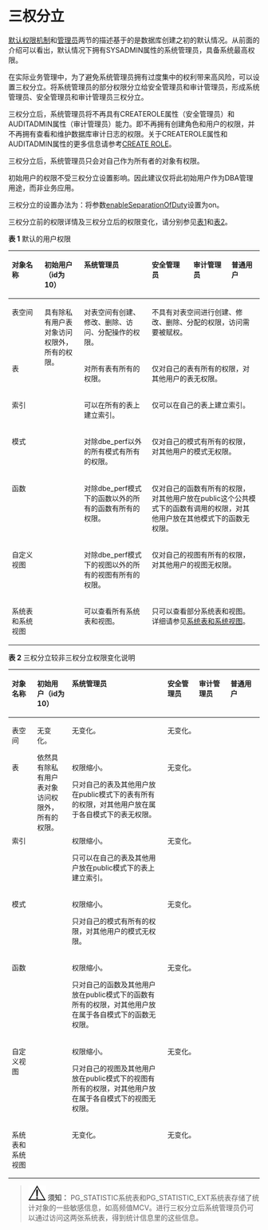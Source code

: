 # 三权分立<a name="ZH-CN_TOPIC_0289900233"></a>

[默认权限机制](默认权限机制.md)和[管理员](管理员.md)两节的描述基于的是数据库创建之初的默认情况。从前面的介绍可以看出，默认情况下拥有SYSADMIN属性的系统管理员，具备系统最高权限。

在实际业务管理中，为了避免系统管理员拥有过度集中的权利带来高风险，可以设置三权分立。将系统管理员的部分权限分立给安全管理员和审计管理员，形成系统管理员、安全管理员和审计管理员三权分立。

三权分立后，系统管理员将不再具有CREATEROLE属性（安全管理员）和AUDITADMIN属性（审计管理员）能力。即不再拥有创建角色和用户的权限，并不再拥有查看和维护数据库审计日志的权限。关于CREATEROLE属性和AUDITADMIN属性的更多信息请参考[CREATE ROLE](CREATE-ROLE.md)。

三权分立后，系统管理员只会对自己作为所有者的对象有权限。

初始用户的权限不受三权分立设置影响。因此建议仅将此初始用户作为DBA管理用途，而非业务应用。

三权分立的设置办法为：将参数[enableSeparationOfDuty](操作审计.md#zh-cn_topic_0283136929_zh-cn_topic_0237124747_zh-cn_topic_0059777487_s0a79ea55efa1431d8e3e06e4b8219cd6)设置为on。

三权分立前的权限详情及三权分立后的权限变化，请分别参见[表1](#zh-cn_topic_0283137357_zh-cn_topic_0237121101_zh-cn_topic_0155089861_t58384b51e1fd4e67ab393f4bb6103a16)和[表2](#zh-cn_topic_0283137357_zh-cn_topic_0237121101_zh-cn_topic_0155089861_t12fe700a5db44d748cb0dc123012289b)。

**表 1**  默认的用户权限

<a name="zh-cn_topic_0283137357_zh-cn_topic_0237121101_zh-cn_topic_0155089861_t58384b51e1fd4e67ab393f4bb6103a16"></a>
<table><thead align="left"><tr id="zh-cn_topic_0283137357_zh-cn_topic_0237121101_zh-cn_topic_0155089861_ra3884803b279446eb86f336e7ce57baf"><th class="cellrowborder" valign="top" width="12.988701129887009%" id="mcps1.2.7.1.1"><p id="zh-cn_topic_0283137357_zh-cn_topic_0237121101_zh-cn_topic_0155089861_a4ec2ae4e8c184702b654ccf6d0162366"><a name="zh-cn_topic_0283137357_zh-cn_topic_0237121101_zh-cn_topic_0155089861_a4ec2ae4e8c184702b654ccf6d0162366"></a><a name="zh-cn_topic_0283137357_zh-cn_topic_0237121101_zh-cn_topic_0155089861_a4ec2ae4e8c184702b654ccf6d0162366"></a>对象名称</p>
</th>
<th class="cellrowborder" valign="top" width="15.728427157284273%" id="mcps1.2.7.1.2"><p id="zh-cn_topic_0283137357_zh-cn_topic_0237121101_zh-cn_topic_0155089861_p196861971461"><a name="zh-cn_topic_0283137357_zh-cn_topic_0237121101_zh-cn_topic_0155089861_p196861971461"></a><a name="zh-cn_topic_0283137357_zh-cn_topic_0237121101_zh-cn_topic_0155089861_p196861971461"></a>初始用户（id为10）</p>
</th>
<th class="cellrowborder" valign="top" width="26.987301269873008%" id="mcps1.2.7.1.3"><p id="zh-cn_topic_0283137357_zh-cn_topic_0237121101_zh-cn_topic_0155089861_ae0c67fc6656646bba6afa6b3503f7727"><a name="zh-cn_topic_0283137357_zh-cn_topic_0237121101_zh-cn_topic_0155089861_ae0c67fc6656646bba6afa6b3503f7727"></a><a name="zh-cn_topic_0283137357_zh-cn_topic_0237121101_zh-cn_topic_0155089861_ae0c67fc6656646bba6afa6b3503f7727"></a>系统管理员</p>
</th>
<th class="cellrowborder" valign="top" width="16.50834916508349%" id="mcps1.2.7.1.4"><p id="zh-cn_topic_0283137357_zh-cn_topic_0237121101_zh-cn_topic_0155089861_p19645171183"><a name="zh-cn_topic_0283137357_zh-cn_topic_0237121101_zh-cn_topic_0155089861_p19645171183"></a><a name="zh-cn_topic_0283137357_zh-cn_topic_0237121101_zh-cn_topic_0155089861_p19645171183"></a>安全管理员</p>
</th>
<th class="cellrowborder" valign="top" width="15.218478152184781%" id="mcps1.2.7.1.5"><p id="zh-cn_topic_0283137357_zh-cn_topic_0237121101_zh-cn_topic_0155089861_p5645127180"><a name="zh-cn_topic_0283137357_zh-cn_topic_0237121101_zh-cn_topic_0155089861_p5645127180"></a><a name="zh-cn_topic_0283137357_zh-cn_topic_0237121101_zh-cn_topic_0155089861_p5645127180"></a>审计管理员</p>
</th>
<th class="cellrowborder" valign="top" width="12.568743125687432%" id="mcps1.2.7.1.6"><p id="zh-cn_topic_0283137357_zh-cn_topic_0237121101_zh-cn_topic_0155089861_ab2a48febd464405c847eb55d83cb02b5"><a name="zh-cn_topic_0283137357_zh-cn_topic_0237121101_zh-cn_topic_0155089861_ab2a48febd464405c847eb55d83cb02b5"></a><a name="zh-cn_topic_0283137357_zh-cn_topic_0237121101_zh-cn_topic_0155089861_ab2a48febd464405c847eb55d83cb02b5"></a>普通用户</p>
</th>
</tr>
</thead>
<tbody><tr id="zh-cn_topic_0283137357_zh-cn_topic_0237121101_zh-cn_topic_0155089861_r7c1918068ec843d2a7d033495375c19c"><td class="cellrowborder" valign="top" headers="mcps1.2.7.1.1 "><p id="zh-cn_topic_0283137357_zh-cn_topic_0237121101_zh-cn_topic_0155089861_a253876e01dc6470fab9cbdf1af8d5f88"><a name="zh-cn_topic_0283137357_zh-cn_topic_0237121101_zh-cn_topic_0155089861_a253876e01dc6470fab9cbdf1af8d5f88"></a><a name="zh-cn_topic_0283137357_zh-cn_topic_0237121101_zh-cn_topic_0155089861_a253876e01dc6470fab9cbdf1af8d5f88"></a>表空间</p>
</td>
<td class="cellrowborder" rowspan="7" valign="top" headers="mcps1.2.7.1.2 "><p id="zh-cn_topic_0283137357_zh-cn_topic_0237121101_zh-cn_topic_0155089861_p1148152315710"><a name="zh-cn_topic_0283137357_zh-cn_topic_0237121101_zh-cn_topic_0155089861_p1148152315710"></a><a name="zh-cn_topic_0283137357_zh-cn_topic_0237121101_zh-cn_topic_0155089861_p1148152315710"></a>具有除私有用户表对象访问权限外，所有的权限。</p>
</td>
<td class="cellrowborder" valign="top" headers="mcps1.2.7.1.3 "><p id="zh-cn_topic_0283137357_zh-cn_topic_0237121101_zh-cn_topic_0155089861_a29cc6681c850425081d72d2badd3e8cb"><a name="zh-cn_topic_0283137357_zh-cn_topic_0237121101_zh-cn_topic_0155089861_a29cc6681c850425081d72d2badd3e8cb"></a><a name="zh-cn_topic_0283137357_zh-cn_topic_0237121101_zh-cn_topic_0155089861_a29cc6681c850425081d72d2badd3e8cb"></a>对表空间有创建、修改、删除、访问、分配操作的权限。</p>
</td>
<td class="cellrowborder" colspan="3" valign="top" headers="mcps1.2.7.1.4 mcps1.2.7.1.5 mcps1.2.7.1.6 "><p id="zh-cn_topic_0283137357_p2823133610219"><a name="zh-cn_topic_0283137357_p2823133610219"></a><a name="zh-cn_topic_0283137357_p2823133610219"></a>不具有对表空间进行创建、修改、删除、分配的权限，访问需要被赋权。</p>
<p id="zh-cn_topic_0283137357_p782319361329"><a name="zh-cn_topic_0283137357_p782319361329"></a><a name="zh-cn_topic_0283137357_p782319361329"></a></p>
<p id="zh-cn_topic_0283137357_p4822173611219"><a name="zh-cn_topic_0283137357_p4822173611219"></a><a name="zh-cn_topic_0283137357_p4822173611219"></a></p>
</td>
</tr>
<tr id="zh-cn_topic_0283137357_zh-cn_topic_0237121101_zh-cn_topic_0155089861_r404880984b6048cc8bbde028c8514fb6"><td class="cellrowborder" valign="top" headers="mcps1.2.7.1.1 "><p id="zh-cn_topic_0283137357_zh-cn_topic_0237121101_zh-cn_topic_0155089861_a47be6088675c4057b4a150c4fb3b266a"><a name="zh-cn_topic_0283137357_zh-cn_topic_0237121101_zh-cn_topic_0155089861_a47be6088675c4057b4a150c4fb3b266a"></a><a name="zh-cn_topic_0283137357_zh-cn_topic_0237121101_zh-cn_topic_0155089861_a47be6088675c4057b4a150c4fb3b266a"></a>表</p>
</td>
<td class="cellrowborder" valign="top" headers="mcps1.2.7.1.2 "><p id="zh-cn_topic_0283137357_zh-cn_topic_0237121101_zh-cn_topic_0155089861_a151bf13f8400407592523eb3cc08d25e"><a name="zh-cn_topic_0283137357_zh-cn_topic_0237121101_zh-cn_topic_0155089861_a151bf13f8400407592523eb3cc08d25e"></a><a name="zh-cn_topic_0283137357_zh-cn_topic_0237121101_zh-cn_topic_0155089861_a151bf13f8400407592523eb3cc08d25e"></a>对所有表有所有的权限。</p>
</td>
<td class="cellrowborder" colspan="3" valign="top" headers="mcps1.2.7.1.4 mcps1.2.7.1.5 mcps1.2.7.1.6 "><p id="zh-cn_topic_0283137357_p19261205115218"><a name="zh-cn_topic_0283137357_p19261205115218"></a><a name="zh-cn_topic_0283137357_p19261205115218"></a>仅对自己的表有所有的权限，对其他用户的表无权限。</p>
<p id="zh-cn_topic_0283137357_p152610513214"><a name="zh-cn_topic_0283137357_p152610513214"></a><a name="zh-cn_topic_0283137357_p152610513214"></a></p>
<p id="zh-cn_topic_0283137357_p9261125120214"><a name="zh-cn_topic_0283137357_p9261125120214"></a><a name="zh-cn_topic_0283137357_p9261125120214"></a></p>
</td>
</tr>
<tr id="zh-cn_topic_0283137357_zh-cn_topic_0237121101_zh-cn_topic_0155089861_r9c36f2e9d2a7491a8341aed23219edf9"><td class="cellrowborder" valign="top" headers="mcps1.2.7.1.1 "><p id="zh-cn_topic_0283137357_zh-cn_topic_0237121101_zh-cn_topic_0155089861_a619eb88af86346fa9d753f472dfb8572"><a name="zh-cn_topic_0283137357_zh-cn_topic_0237121101_zh-cn_topic_0155089861_a619eb88af86346fa9d753f472dfb8572"></a><a name="zh-cn_topic_0283137357_zh-cn_topic_0237121101_zh-cn_topic_0155089861_a619eb88af86346fa9d753f472dfb8572"></a>索引</p>
</td>
<td class="cellrowborder" valign="top" headers="mcps1.2.7.1.2 "><p id="zh-cn_topic_0283137357_zh-cn_topic_0237121101_zh-cn_topic_0155089861_a877122e50c104af98cb2c320322d8f79"><a name="zh-cn_topic_0283137357_zh-cn_topic_0237121101_zh-cn_topic_0155089861_a877122e50c104af98cb2c320322d8f79"></a><a name="zh-cn_topic_0283137357_zh-cn_topic_0237121101_zh-cn_topic_0155089861_a877122e50c104af98cb2c320322d8f79"></a>可以在所有的表上建立索引。</p>
</td>
<td class="cellrowborder" colspan="3" valign="top" headers="mcps1.2.7.1.4 mcps1.2.7.1.5 mcps1.2.7.1.6 "><p id="zh-cn_topic_0283137357_p792181837"><a name="zh-cn_topic_0283137357_p792181837"></a><a name="zh-cn_topic_0283137357_p792181837"></a>仅可以在自己的表上建立索引。</p>
<p id="zh-cn_topic_0283137357_p79207115310"><a name="zh-cn_topic_0283137357_p79207115310"></a><a name="zh-cn_topic_0283137357_p79207115310"></a></p>
<p id="zh-cn_topic_0283137357_p29201411832"><a name="zh-cn_topic_0283137357_p29201411832"></a><a name="zh-cn_topic_0283137357_p29201411832"></a></p>
</td>
</tr>
<tr id="zh-cn_topic_0283137357_zh-cn_topic_0237121101_zh-cn_topic_0155089861_r9611a056351e4252a9067660a539b746"><td class="cellrowborder" valign="top" headers="mcps1.2.7.1.1 "><p id="zh-cn_topic_0283137357_zh-cn_topic_0237121101_zh-cn_topic_0155089861_a9bdee2f1008646dbb814dbf7e9bc6179"><a name="zh-cn_topic_0283137357_zh-cn_topic_0237121101_zh-cn_topic_0155089861_a9bdee2f1008646dbb814dbf7e9bc6179"></a><a name="zh-cn_topic_0283137357_zh-cn_topic_0237121101_zh-cn_topic_0155089861_a9bdee2f1008646dbb814dbf7e9bc6179"></a>模式</p>
</td>
<td class="cellrowborder" valign="top" headers="mcps1.2.7.1.2 "><p id="zh-cn_topic_0283137357_zh-cn_topic_0237121101_zh-cn_topic_0155089861_a0c263b9b3e3d4b28b75d46aac62ab0f5"><a name="zh-cn_topic_0283137357_zh-cn_topic_0237121101_zh-cn_topic_0155089861_a0c263b9b3e3d4b28b75d46aac62ab0f5"></a><a name="zh-cn_topic_0283137357_zh-cn_topic_0237121101_zh-cn_topic_0155089861_a0c263b9b3e3d4b28b75d46aac62ab0f5"></a>对除dbe_perf以外的所有模式有所有的权限。</p>
</td>
<td class="cellrowborder" colspan="3" valign="top" headers="mcps1.2.7.1.4 mcps1.2.7.1.5 mcps1.2.7.1.6 "><p id="zh-cn_topic_0283137357_p15611161416314"><a name="zh-cn_topic_0283137357_p15611161416314"></a><a name="zh-cn_topic_0283137357_p15611161416314"></a>仅对自己的模式有所有的权限，对其他用户的模式无权限。</p>
<p id="zh-cn_topic_0283137357_p861116146314"><a name="zh-cn_topic_0283137357_p861116146314"></a><a name="zh-cn_topic_0283137357_p861116146314"></a></p>
<p id="zh-cn_topic_0283137357_p16610131420314"><a name="zh-cn_topic_0283137357_p16610131420314"></a><a name="zh-cn_topic_0283137357_p16610131420314"></a></p>
</td>
</tr>
<tr id="zh-cn_topic_0283137357_zh-cn_topic_0237121101_zh-cn_topic_0155089861_rf666ddf576174ca481730d4ae57a1b87"><td class="cellrowborder" valign="top" headers="mcps1.2.7.1.1 "><p id="zh-cn_topic_0283137357_zh-cn_topic_0237121101_zh-cn_topic_0155089861_a4c71a8b03540412a92dc00abf0c7a2fe"><a name="zh-cn_topic_0283137357_zh-cn_topic_0237121101_zh-cn_topic_0155089861_a4c71a8b03540412a92dc00abf0c7a2fe"></a><a name="zh-cn_topic_0283137357_zh-cn_topic_0237121101_zh-cn_topic_0155089861_a4c71a8b03540412a92dc00abf0c7a2fe"></a>函数</p>
</td>
<td class="cellrowborder" valign="top" headers="mcps1.2.7.1.2 "><p id="zh-cn_topic_0283137357_zh-cn_topic_0237121101_zh-cn_topic_0155089861_aa4ab964c4193428ca1e904f1c0b1afc7"><a name="zh-cn_topic_0283137357_zh-cn_topic_0237121101_zh-cn_topic_0155089861_aa4ab964c4193428ca1e904f1c0b1afc7"></a><a name="zh-cn_topic_0283137357_zh-cn_topic_0237121101_zh-cn_topic_0155089861_aa4ab964c4193428ca1e904f1c0b1afc7"></a>对除dbe_perf模式下的函数以外的所有的函数有所有的权限。</p>
</td>
<td class="cellrowborder" colspan="3" valign="top" headers="mcps1.2.7.1.4 mcps1.2.7.1.5 mcps1.2.7.1.6 "><p id="zh-cn_topic_0283137357_p15122326635"><a name="zh-cn_topic_0283137357_p15122326635"></a><a name="zh-cn_topic_0283137357_p15122326635"></a>仅对自己的函数有所有的权限，对其他用户放在public这个公共模式下的函数有调用的权限，对其他用户放在其他模式下的函数无权限。</p>
<p id="zh-cn_topic_0283137357_p41222026034"><a name="zh-cn_topic_0283137357_p41222026034"></a><a name="zh-cn_topic_0283137357_p41222026034"></a></p>
<p id="zh-cn_topic_0283137357_p141225266310"><a name="zh-cn_topic_0283137357_p141225266310"></a><a name="zh-cn_topic_0283137357_p141225266310"></a></p>
</td>
</tr>
<tr id="zh-cn_topic_0283137357_zh-cn_topic_0237121101_zh-cn_topic_0155089861_r4a1dffaff80344f4a77052f7217d1517"><td class="cellrowborder" valign="top" headers="mcps1.2.7.1.1 "><p id="zh-cn_topic_0283137357_zh-cn_topic_0237121101_zh-cn_topic_0155089861_ac376a279c0464bd2b94a985075df9c3b"><a name="zh-cn_topic_0283137357_zh-cn_topic_0237121101_zh-cn_topic_0155089861_ac376a279c0464bd2b94a985075df9c3b"></a><a name="zh-cn_topic_0283137357_zh-cn_topic_0237121101_zh-cn_topic_0155089861_ac376a279c0464bd2b94a985075df9c3b"></a>自定义视图</p>
</td>
<td class="cellrowborder" valign="top" headers="mcps1.2.7.1.2 "><p id="zh-cn_topic_0283137357_zh-cn_topic_0237121101_zh-cn_topic_0155089861_a9887543f5895458095b8f8540085ca90"><a name="zh-cn_topic_0283137357_zh-cn_topic_0237121101_zh-cn_topic_0155089861_a9887543f5895458095b8f8540085ca90"></a><a name="zh-cn_topic_0283137357_zh-cn_topic_0237121101_zh-cn_topic_0155089861_a9887543f5895458095b8f8540085ca90"></a>对除dbe_perf模式下的视图以外的所有的视图有所有的权限。</p>
</td>
<td class="cellrowborder" colspan="3" valign="top" headers="mcps1.2.7.1.4 mcps1.2.7.1.5 mcps1.2.7.1.6 "><p id="zh-cn_topic_0283137357_zh-cn_topic_0237121101_p21804485320"><a name="zh-cn_topic_0283137357_zh-cn_topic_0237121101_p21804485320"></a><a name="zh-cn_topic_0283137357_zh-cn_topic_0237121101_p21804485320"></a>仅对自己的视图有所有的权限，对其他用户的视图无权限。</p>
<p id="zh-cn_topic_0283137357_p9691205117320"><a name="zh-cn_topic_0283137357_p9691205117320"></a><a name="zh-cn_topic_0283137357_p9691205117320"></a></p>
<p id="zh-cn_topic_0283137357_p156902511835"><a name="zh-cn_topic_0283137357_p156902511835"></a><a name="zh-cn_topic_0283137357_p156902511835"></a></p>
</td>
</tr>
<tr id="zh-cn_topic_0283137357_zh-cn_topic_0237121101_zh-cn_topic_0155089861_row177919184111"><td class="cellrowborder" valign="top" headers="mcps1.2.7.1.1 "><p id="zh-cn_topic_0283137357_zh-cn_topic_0237121101_zh-cn_topic_0155089861_p3791121871117"><a name="zh-cn_topic_0283137357_zh-cn_topic_0237121101_zh-cn_topic_0155089861_p3791121871117"></a><a name="zh-cn_topic_0283137357_zh-cn_topic_0237121101_zh-cn_topic_0155089861_p3791121871117"></a>系统表和系统视图</p>
</td>
<td class="cellrowborder" valign="top" headers="mcps1.2.7.1.2 "><p id="zh-cn_topic_0283137357_zh-cn_topic_0237121101_zh-cn_topic_0155089861_p8791418201112"><a name="zh-cn_topic_0283137357_zh-cn_topic_0237121101_zh-cn_topic_0155089861_p8791418201112"></a><a name="zh-cn_topic_0283137357_zh-cn_topic_0237121101_zh-cn_topic_0155089861_p8791418201112"></a>可以查看所有系统表和视图。</p>
</td>
<td class="cellrowborder" colspan="3" valign="top" headers="mcps1.2.7.1.4 mcps1.2.7.1.5 mcps1.2.7.1.6 "><p id="zh-cn_topic_0283137357_zh-cn_topic_0237121101_p32116536521"><a name="zh-cn_topic_0283137357_zh-cn_topic_0237121101_p32116536521"></a><a name="zh-cn_topic_0283137357_zh-cn_topic_0237121101_p32116536521"></a>只可以查看部分系统表和视图。详细请参见<a href="系统表和系统视图.md">系统表和系统视图</a>。</p>
<p id="zh-cn_topic_0283137357_p16256201112418"><a name="zh-cn_topic_0283137357_p16256201112418"></a><a name="zh-cn_topic_0283137357_p16256201112418"></a></p>
<p id="zh-cn_topic_0283137357_p425619111041"><a name="zh-cn_topic_0283137357_p425619111041"></a><a name="zh-cn_topic_0283137357_p425619111041"></a></p>
</td>
</tr>
</tbody>
</table>

**表 2**  三权分立较非三权分立权限变化说明

<a name="zh-cn_topic_0283137357_zh-cn_topic_0237121101_zh-cn_topic_0155089861_t12fe700a5db44d748cb0dc123012289b"></a>
<table><thead align="left"><tr id="zh-cn_topic_0283137357_zh-cn_topic_0237121101_zh-cn_topic_0155089861_r6e8e75fa36f44531b77c87dac8403cf2"><th class="cellrowborder" valign="top" width="10.09%" id="mcps1.2.7.1.1"><p id="zh-cn_topic_0283137357_zh-cn_topic_0237121101_zh-cn_topic_0155089861_a4255b67c5ec84a81a74de01843e4ea7b"><a name="zh-cn_topic_0283137357_zh-cn_topic_0237121101_zh-cn_topic_0155089861_a4255b67c5ec84a81a74de01843e4ea7b"></a><a name="zh-cn_topic_0283137357_zh-cn_topic_0237121101_zh-cn_topic_0155089861_a4255b67c5ec84a81a74de01843e4ea7b"></a>对象名称</p>
</th>
<th class="cellrowborder" valign="top" width="13.8%" id="mcps1.2.7.1.2"><p id="zh-cn_topic_0283137357_zh-cn_topic_0237121101_zh-cn_topic_0155089861_a963f1a302c3b41e398908c082ed8f9ce"><a name="zh-cn_topic_0283137357_zh-cn_topic_0237121101_zh-cn_topic_0155089861_a963f1a302c3b41e398908c082ed8f9ce"></a><a name="zh-cn_topic_0283137357_zh-cn_topic_0237121101_zh-cn_topic_0155089861_a963f1a302c3b41e398908c082ed8f9ce"></a>初始用户（id为10）</p>
</th>
<th class="cellrowborder" valign="top" width="38.05%" id="mcps1.2.7.1.3"><p id="zh-cn_topic_0283137357_zh-cn_topic_0237121101_zh-cn_topic_0155089861_a2a7cfabdc0924ccda2ec1b7fdde7ee62"><a name="zh-cn_topic_0283137357_zh-cn_topic_0237121101_zh-cn_topic_0155089861_a2a7cfabdc0924ccda2ec1b7fdde7ee62"></a><a name="zh-cn_topic_0283137357_zh-cn_topic_0237121101_zh-cn_topic_0155089861_a2a7cfabdc0924ccda2ec1b7fdde7ee62"></a>系统管理员</p>
</th>
<th class="cellrowborder" valign="top" width="12.5%" id="mcps1.2.7.1.4"><p id="zh-cn_topic_0283137357_zh-cn_topic_0237121101_zh-cn_topic_0155089861_a9064d2591f3440688aa30aa8d7ed777f"><a name="zh-cn_topic_0283137357_zh-cn_topic_0237121101_zh-cn_topic_0155089861_a9064d2591f3440688aa30aa8d7ed777f"></a><a name="zh-cn_topic_0283137357_zh-cn_topic_0237121101_zh-cn_topic_0155089861_a9064d2591f3440688aa30aa8d7ed777f"></a>安全管理员</p>
</th>
<th class="cellrowborder" valign="top" width="12.58%" id="mcps1.2.7.1.5"><p id="zh-cn_topic_0283137357_zh-cn_topic_0237121101_zh-cn_topic_0155089861_a4164eb2afd104a50929f3508e29cf06f"><a name="zh-cn_topic_0283137357_zh-cn_topic_0237121101_zh-cn_topic_0155089861_a4164eb2afd104a50929f3508e29cf06f"></a><a name="zh-cn_topic_0283137357_zh-cn_topic_0237121101_zh-cn_topic_0155089861_a4164eb2afd104a50929f3508e29cf06f"></a>审计管理员</p>
</th>
<th class="cellrowborder" valign="top" width="12.98%" id="mcps1.2.7.1.6"><p id="zh-cn_topic_0283137357_zh-cn_topic_0237121101_zh-cn_topic_0155089861_abcd1416053644e879a5182e2a33a2de9"><a name="zh-cn_topic_0283137357_zh-cn_topic_0237121101_zh-cn_topic_0155089861_abcd1416053644e879a5182e2a33a2de9"></a><a name="zh-cn_topic_0283137357_zh-cn_topic_0237121101_zh-cn_topic_0155089861_abcd1416053644e879a5182e2a33a2de9"></a>普通用户</p>
</th>
</tr>
</thead>
<tbody><tr id="zh-cn_topic_0283137357_zh-cn_topic_0237121101_zh-cn_topic_0155089861_r60bffe13a20e4deabb25b6489631f595"><td class="cellrowborder" valign="top" headers="mcps1.2.7.1.1 "><p id="zh-cn_topic_0283137357_zh-cn_topic_0237121101_zh-cn_topic_0155089861_a666d9e23e2b34280bb58e33477199650"><a name="zh-cn_topic_0283137357_zh-cn_topic_0237121101_zh-cn_topic_0155089861_a666d9e23e2b34280bb58e33477199650"></a><a name="zh-cn_topic_0283137357_zh-cn_topic_0237121101_zh-cn_topic_0155089861_a666d9e23e2b34280bb58e33477199650"></a>表空间</p>
</td>
<td class="cellrowborder" rowspan="7" valign="top" headers="mcps1.2.7.1.2 "><p id="zh-cn_topic_0283137357_zh-cn_topic_0237121101_zh-cn_topic_0155089861_a93ddd6eba08448ab96a8c230d5e76af4"><a name="zh-cn_topic_0283137357_zh-cn_topic_0237121101_zh-cn_topic_0155089861_a93ddd6eba08448ab96a8c230d5e76af4"></a><a name="zh-cn_topic_0283137357_zh-cn_topic_0237121101_zh-cn_topic_0155089861_a93ddd6eba08448ab96a8c230d5e76af4"></a>无变化。</p>
<p id="zh-cn_topic_0283137357_zh-cn_topic_0237121101_p3411193065916"><a name="zh-cn_topic_0283137357_zh-cn_topic_0237121101_p3411193065916"></a><a name="zh-cn_topic_0283137357_zh-cn_topic_0237121101_p3411193065916"></a>依然具有除私有用户表对象访问权限外，所有的权限。</p>
</td>
<td class="cellrowborder" valign="top" headers="mcps1.2.7.1.3 "><p id="zh-cn_topic_0283137357_zh-cn_topic_0237121101_zh-cn_topic_0155089861_a4b1e52e647e64f1b91c5d2470b2bb1e4"><a name="zh-cn_topic_0283137357_zh-cn_topic_0237121101_zh-cn_topic_0155089861_a4b1e52e647e64f1b91c5d2470b2bb1e4"></a><a name="zh-cn_topic_0283137357_zh-cn_topic_0237121101_zh-cn_topic_0155089861_a4b1e52e647e64f1b91c5d2470b2bb1e4"></a>无变化。</p>
</td>
<td class="cellrowborder" colspan="3" valign="top" headers="mcps1.2.7.1.4 mcps1.2.7.1.5 mcps1.2.7.1.6 "><p id="zh-cn_topic_0283137357_p1322053913520"><a name="zh-cn_topic_0283137357_p1322053913520"></a><a name="zh-cn_topic_0283137357_p1322053913520"></a>无变化。</p>
</td>
</tr>
<tr id="zh-cn_topic_0283137357_zh-cn_topic_0237121101_zh-cn_topic_0155089861_r26e2222e296440baa89a982b24ca4eda"><td class="cellrowborder" valign="top" headers="mcps1.2.7.1.1 "><p id="zh-cn_topic_0283137357_zh-cn_topic_0237121101_zh-cn_topic_0155089861_a49534b8ae00d42ba80aa74c5267af432"><a name="zh-cn_topic_0283137357_zh-cn_topic_0237121101_zh-cn_topic_0155089861_a49534b8ae00d42ba80aa74c5267af432"></a><a name="zh-cn_topic_0283137357_zh-cn_topic_0237121101_zh-cn_topic_0155089861_a49534b8ae00d42ba80aa74c5267af432"></a>表</p>
</td>
<td class="cellrowborder" valign="top" headers="mcps1.2.7.1.2 "><p id="zh-cn_topic_0283137357_zh-cn_topic_0237121101_zh-cn_topic_0155089861_p6531141101516"><a name="zh-cn_topic_0283137357_zh-cn_topic_0237121101_zh-cn_topic_0155089861_p6531141101516"></a><a name="zh-cn_topic_0283137357_zh-cn_topic_0237121101_zh-cn_topic_0155089861_p6531141101516"></a>权限缩小。</p>
<p id="zh-cn_topic_0283137357_zh-cn_topic_0237121101_zh-cn_topic_0155089861_a95f9c16384e545a6b3796f3ad41aa880"><a name="zh-cn_topic_0283137357_zh-cn_topic_0237121101_zh-cn_topic_0155089861_a95f9c16384e545a6b3796f3ad41aa880"></a><a name="zh-cn_topic_0283137357_zh-cn_topic_0237121101_zh-cn_topic_0155089861_a95f9c16384e545a6b3796f3ad41aa880"></a>只对自己的表及其他用户放在public模式下的表有所有的权限，对其他用户放在属于各自模式下的表无权限。</p>
</td>
<td class="cellrowborder" colspan="3" valign="top" headers="mcps1.2.7.1.4 mcps1.2.7.1.5 mcps1.2.7.1.6 "><p id="zh-cn_topic_0283137357_p52207391254"><a name="zh-cn_topic_0283137357_p52207391254"></a><a name="zh-cn_topic_0283137357_p52207391254"></a>无变化。</p>
</td>
</tr>
<tr id="zh-cn_topic_0283137357_zh-cn_topic_0237121101_zh-cn_topic_0155089861_r308f54fa959d42db9582be10d3232824"><td class="cellrowborder" valign="top" headers="mcps1.2.7.1.1 "><p id="zh-cn_topic_0283137357_zh-cn_topic_0237121101_zh-cn_topic_0155089861_ac2ad033b1e2c47418fc213fed99f47ef"><a name="zh-cn_topic_0283137357_zh-cn_topic_0237121101_zh-cn_topic_0155089861_ac2ad033b1e2c47418fc213fed99f47ef"></a><a name="zh-cn_topic_0283137357_zh-cn_topic_0237121101_zh-cn_topic_0155089861_ac2ad033b1e2c47418fc213fed99f47ef"></a>索引</p>
</td>
<td class="cellrowborder" valign="top" headers="mcps1.2.7.1.2 "><p id="zh-cn_topic_0283137357_zh-cn_topic_0237121101_zh-cn_topic_0155089861_p7477173610162"><a name="zh-cn_topic_0283137357_zh-cn_topic_0237121101_zh-cn_topic_0155089861_p7477173610162"></a><a name="zh-cn_topic_0283137357_zh-cn_topic_0237121101_zh-cn_topic_0155089861_p7477173610162"></a>权限缩小。</p>
<p id="zh-cn_topic_0283137357_zh-cn_topic_0237121101_zh-cn_topic_0155089861_af29d80b0a30541a9b8c24a55b38a620d"><a name="zh-cn_topic_0283137357_zh-cn_topic_0237121101_zh-cn_topic_0155089861_af29d80b0a30541a9b8c24a55b38a620d"></a><a name="zh-cn_topic_0283137357_zh-cn_topic_0237121101_zh-cn_topic_0155089861_af29d80b0a30541a9b8c24a55b38a620d"></a>只可以在自己的表及其他用户放在public模式下的表上建立索引。</p>
</td>
<td class="cellrowborder" colspan="3" valign="top" headers="mcps1.2.7.1.4 mcps1.2.7.1.5 mcps1.2.7.1.6 "><p id="zh-cn_topic_0283137357_p1722112391359"><a name="zh-cn_topic_0283137357_p1722112391359"></a><a name="zh-cn_topic_0283137357_p1722112391359"></a>无变化。</p>
</td>
</tr>
<tr id="zh-cn_topic_0283137357_zh-cn_topic_0237121101_zh-cn_topic_0155089861_r14c1641edbe84f5e93dddeb3751b2224"><td class="cellrowborder" valign="top" headers="mcps1.2.7.1.1 "><p id="zh-cn_topic_0283137357_zh-cn_topic_0237121101_zh-cn_topic_0155089861_ae982b43ee61147ad8a5a5ffa0c8079f2"><a name="zh-cn_topic_0283137357_zh-cn_topic_0237121101_zh-cn_topic_0155089861_ae982b43ee61147ad8a5a5ffa0c8079f2"></a><a name="zh-cn_topic_0283137357_zh-cn_topic_0237121101_zh-cn_topic_0155089861_ae982b43ee61147ad8a5a5ffa0c8079f2"></a>模式</p>
</td>
<td class="cellrowborder" valign="top" headers="mcps1.2.7.1.2 "><p id="zh-cn_topic_0283137357_zh-cn_topic_0237121101_zh-cn_topic_0155089861_p12446216161717"><a name="zh-cn_topic_0283137357_zh-cn_topic_0237121101_zh-cn_topic_0155089861_p12446216161717"></a><a name="zh-cn_topic_0283137357_zh-cn_topic_0237121101_zh-cn_topic_0155089861_p12446216161717"></a>权限缩小。</p>
<p id="zh-cn_topic_0283137357_zh-cn_topic_0237121101_zh-cn_topic_0155089861_ae113bf8d16ed424a9d6508470fa42a65"><a name="zh-cn_topic_0283137357_zh-cn_topic_0237121101_zh-cn_topic_0155089861_ae113bf8d16ed424a9d6508470fa42a65"></a><a name="zh-cn_topic_0283137357_zh-cn_topic_0237121101_zh-cn_topic_0155089861_ae113bf8d16ed424a9d6508470fa42a65"></a>只对自己的模式有所有的权限，对其他用户的模式无权限。</p>
</td>
<td class="cellrowborder" colspan="3" valign="top" headers="mcps1.2.7.1.4 mcps1.2.7.1.5 mcps1.2.7.1.6 "><p id="zh-cn_topic_0283137357_p5221839256"><a name="zh-cn_topic_0283137357_p5221839256"></a><a name="zh-cn_topic_0283137357_p5221839256"></a>无变化。</p>
</td>
</tr>
<tr id="zh-cn_topic_0283137357_zh-cn_topic_0237121101_zh-cn_topic_0155089861_rd6753ae66463419f8eb9463480aa4287"><td class="cellrowborder" valign="top" headers="mcps1.2.7.1.1 "><p id="zh-cn_topic_0283137357_zh-cn_topic_0237121101_zh-cn_topic_0155089861_aaf1a2697b9ff494e80d30ad9c31f4d9e"><a name="zh-cn_topic_0283137357_zh-cn_topic_0237121101_zh-cn_topic_0155089861_aaf1a2697b9ff494e80d30ad9c31f4d9e"></a><a name="zh-cn_topic_0283137357_zh-cn_topic_0237121101_zh-cn_topic_0155089861_aaf1a2697b9ff494e80d30ad9c31f4d9e"></a>函数</p>
</td>
<td class="cellrowborder" valign="top" headers="mcps1.2.7.1.2 "><p id="zh-cn_topic_0283137357_zh-cn_topic_0237121101_zh-cn_topic_0155089861_p10587182441717"><a name="zh-cn_topic_0283137357_zh-cn_topic_0237121101_zh-cn_topic_0155089861_p10587182441717"></a><a name="zh-cn_topic_0283137357_zh-cn_topic_0237121101_zh-cn_topic_0155089861_p10587182441717"></a>权限缩小。</p>
<p id="zh-cn_topic_0283137357_zh-cn_topic_0237121101_zh-cn_topic_0155089861_aad1a841b6cda496ba7b2223ab8897b13"><a name="zh-cn_topic_0283137357_zh-cn_topic_0237121101_zh-cn_topic_0155089861_aad1a841b6cda496ba7b2223ab8897b13"></a><a name="zh-cn_topic_0283137357_zh-cn_topic_0237121101_zh-cn_topic_0155089861_aad1a841b6cda496ba7b2223ab8897b13"></a>只对自己的函数及其他用户放在public模式下的函数有所有的权限，对其他用户放在属于各自模式下的函数无权限。</p>
</td>
<td class="cellrowborder" colspan="3" valign="top" headers="mcps1.2.7.1.4 mcps1.2.7.1.5 mcps1.2.7.1.6 "><p id="zh-cn_topic_0283137357_p1222110391253"><a name="zh-cn_topic_0283137357_p1222110391253"></a><a name="zh-cn_topic_0283137357_p1222110391253"></a>无变化。</p>
</td>
</tr>
<tr id="zh-cn_topic_0283137357_zh-cn_topic_0237121101_zh-cn_topic_0155089861_rbedd832a60b04957811f49804e9e6302"><td class="cellrowborder" valign="top" headers="mcps1.2.7.1.1 "><p id="zh-cn_topic_0283137357_zh-cn_topic_0237121101_zh-cn_topic_0155089861_a20f2a6c45dcb45af81ac623685fa6fe3"><a name="zh-cn_topic_0283137357_zh-cn_topic_0237121101_zh-cn_topic_0155089861_a20f2a6c45dcb45af81ac623685fa6fe3"></a><a name="zh-cn_topic_0283137357_zh-cn_topic_0237121101_zh-cn_topic_0155089861_a20f2a6c45dcb45af81ac623685fa6fe3"></a>自定义视图</p>
</td>
<td class="cellrowborder" valign="top" headers="mcps1.2.7.1.2 "><p id="zh-cn_topic_0283137357_zh-cn_topic_0237121101_zh-cn_topic_0155089861_p23393350179"><a name="zh-cn_topic_0283137357_zh-cn_topic_0237121101_zh-cn_topic_0155089861_p23393350179"></a><a name="zh-cn_topic_0283137357_zh-cn_topic_0237121101_zh-cn_topic_0155089861_p23393350179"></a>权限缩小。</p>
<p id="zh-cn_topic_0283137357_zh-cn_topic_0237121101_zh-cn_topic_0155089861_a1d3d5014611c43148e98a5ac30f94cdb"><a name="zh-cn_topic_0283137357_zh-cn_topic_0237121101_zh-cn_topic_0155089861_a1d3d5014611c43148e98a5ac30f94cdb"></a><a name="zh-cn_topic_0283137357_zh-cn_topic_0237121101_zh-cn_topic_0155089861_a1d3d5014611c43148e98a5ac30f94cdb"></a>只对自己的视图及其他用户放在public模式下的视图有所有的权限，对其他用户放在属于各自模式下的视图无权限。</p>
</td>
<td class="cellrowborder" colspan="3" valign="top" headers="mcps1.2.7.1.4 mcps1.2.7.1.5 mcps1.2.7.1.6 "><p id="zh-cn_topic_0283137357_p13221113914518"><a name="zh-cn_topic_0283137357_p13221113914518"></a><a name="zh-cn_topic_0283137357_p13221113914518"></a>无变化。</p>
</td>
</tr>
<tr id="zh-cn_topic_0283137357_zh-cn_topic_0237121101_zh-cn_topic_0155089861_row7583185092111"><td class="cellrowborder" valign="top" headers="mcps1.2.7.1.1 "><p id="zh-cn_topic_0283137357_zh-cn_topic_0237121101_zh-cn_topic_0155089861_p14583145082110"><a name="zh-cn_topic_0283137357_zh-cn_topic_0237121101_zh-cn_topic_0155089861_p14583145082110"></a><a name="zh-cn_topic_0283137357_zh-cn_topic_0237121101_zh-cn_topic_0155089861_p14583145082110"></a>系统表和系统视图</p>
</td>
<td class="cellrowborder" valign="top" headers="mcps1.2.7.1.2 "><p id="zh-cn_topic_0283137357_zh-cn_topic_0237121101_zh-cn_topic_0155089861_p18583450112110"><a name="zh-cn_topic_0283137357_zh-cn_topic_0237121101_zh-cn_topic_0155089861_p18583450112110"></a><a name="zh-cn_topic_0283137357_zh-cn_topic_0237121101_zh-cn_topic_0155089861_p18583450112110"></a>无变化。</p>
</td>
<td class="cellrowborder" colspan="3" valign="top" headers="mcps1.2.7.1.4 mcps1.2.7.1.5 mcps1.2.7.1.6 "><p id="zh-cn_topic_0283137357_p32219391455"><a name="zh-cn_topic_0283137357_p32219391455"></a><a name="zh-cn_topic_0283137357_p32219391455"></a>无变化。</p>
</td>
</tr>
</tbody>
</table>

>![](public_sys-resources/icon-notice.gif) **须知：** 
>PG\_STATISTIC系统表和PG\_STATISTIC\_EXT系统表存储了统计对象的一些敏感信息，如高频值MCV。进行三权分立后系统管理员仍可以通过访问这两张系统表，得到统计信息里的这些信息。

